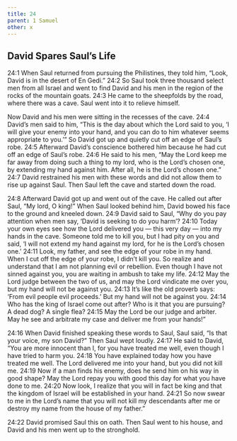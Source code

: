 ```yaml
---
title: 24
parent: 1 Samuel
other: x
---
```



## David Spares Saul’s Life

<a name="24:1">24:1</a> When Saul returned from pursuing the Philistines, they told him, “Look, David is in the desert of En Gedi.” <a name="24:2">24:2</a> So Saul took three thousand select men from all Israel and went to find David and his men in the region of the rocks of the mountain goats. <a name="24:3">24:3</a> He came to the sheepfolds by the road, where there was a cave. Saul went into it to relieve himself.

Now David and his men were sitting in the recesses of the cave. <a name="24:4">24:4</a> David’s men said to him, “This is the day about which the Lord said to you, ‘I will give your enemy into your hand, and you can do to him whatever seems appropriate to you.’” So David got up and quietly cut off an edge of Saul’s robe. <a name="24:5">24:5</a> Afterward David’s conscience bothered him because he had cut off an edge of Saul’s robe. <a name="24:6">24:6</a> He said to his men, “May the Lord keep me far away from doing such a thing to my lord, who is the Lord’s chosen one, by extending my hand against him. After all, he is the Lord’s chosen one.” <a name="24:7">24:7</a> David restrained his men with these words and did not allow them to rise up against Saul. Then Saul left the cave and started down the road.

<a name="24:8">24:8</a> Afterward David got up and went out of the cave. He called out after Saul, “My lord, O king!” When Saul looked behind him, David bowed his face to the ground and kneeled down. <a name="24:9">24:9</a> David said to Saul, “Why do you pay attention when men say, ‘David is seeking to do you harm’? <a name="24:10">24:10</a> Today your own eyes see how the Lord delivered you — this very day — into my hands in the cave. Someone told me to kill you, but I had pity on you and said, ‘I will not extend my hand against my lord, for he is the Lord’s chosen one.’ <a name="24:11">24:11</a> Look, my father, and see the edge of your robe in my hand. When I cut off the edge of your robe, I didn’t kill you. So realize and understand that I am not planning evil or rebellion. Even though I have not sinned against you, you are waiting in ambush to take my life. <a name="24:12">24:12</a> May the Lord judge between the two of us, and may the Lord vindicate me over you, but my hand will not be against you. <a name="24:13">24:13</a> It’s like the old proverb says: ‘From evil people evil proceeds.’ But my hand will not be against you. <a name="24:14">24:14</a> Who has the king of Israel come out after? Who is it that you are pursuing? A dead dog? A single flea? <a name="24:15">24:15</a> May the Lord be our judge and arbiter. May he see and arbitrate my case and deliver me from your hands!”

<a name="24:16">24:16</a> When David finished speaking these words to Saul, Saul said, “Is that your voice, my son David?” Then Saul wept loudly. <a name="24:17">24:17</a> He said to David, “You are more innocent than I, for you have treated me well, even though I have tried to harm you. <a name="24:18">24:18</a> You have explained today how you have treated me well. The Lord delivered me into your hand, but you did not kill me. <a name="24:19">24:19</a> Now if a man finds his enemy, does he send him on his way in good shape? May the Lord repay you with good this day for what you have done to me. <a name="24:20">24:20</a> Now look, I realize that you will in fact be king and that the kingdom of Israel will be established in your hand. <a name="24:21">24:21</a> So now swear to me in the Lord’s name that you will not kill my descendants after me or destroy my name from the house of my father.”

<a name="24:22">24:22</a> David promised Saul this on oath. Then Saul went to his house, and David and his men went up to the stronghold.
